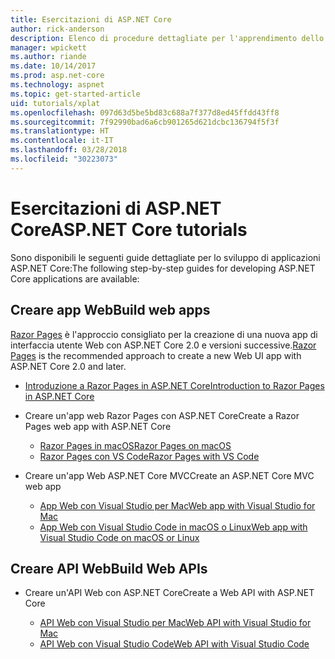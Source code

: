 ```yaml
---
title: Esercitazioni di ASP.NET Core
author: rick-anderson
description: Elenco di procedure dettagliate per l'apprendimento dello sviluppo di applicazioni ASP.NET Core.
manager: wpickett
ms.author: riande
ms.date: 10/14/2017
ms.prod: asp.net-core
ms.technology: aspnet
ms.topic: get-started-article
uid: tutorials/xplat
ms.openlocfilehash: 097d63d5be5bd83c688a7f377d8ed45ffdd43ff8
ms.sourcegitcommit: 7f92990bad6a6cb901265d621dcbc136794f5f3f
ms.translationtype: HT
ms.contentlocale: it-IT
ms.lasthandoff: 03/28/2018
ms.locfileid: "30223073"
---
```

# <a name="aspnet-core-tutorials"></a><span data-ttu-id="34845-103">Esercitazioni di ASP.NET Core</span><span class="sxs-lookup"><span data-stu-id="34845-103">ASP.NET Core tutorials</span></span>

<span data-ttu-id="34845-104">Sono disponibili le seguenti guide dettagliate per lo sviluppo di applicazioni ASP.NET Core:</span><span class="sxs-lookup"><span data-stu-id="34845-104">The following step-by-step guides for developing ASP.NET Core applications are available:</span></span>

## <a name="build-web-apps"></a><span data-ttu-id="34845-105">Creare app Web</span><span class="sxs-lookup"><span data-stu-id="34845-105">Build web apps</span></span>

<span data-ttu-id="34845-106">[Razor Pages](xref:mvc/razor-pages/index) è l'approccio consigliato per la creazione di una nuova app di interfaccia utente Web con ASP.NET Core 2.0 e versioni successive.</span><span class="sxs-lookup"><span data-stu-id="34845-106">[Razor Pages](xref:mvc/razor-pages/index) is the recommended approach to create a new Web UI app with ASP.NET Core 2.0 and later.</span></span>

* [<span data-ttu-id="34845-107">Introduzione a Razor Pages in ASP.NET Core</span><span class="sxs-lookup"><span data-stu-id="34845-107">Introduction to Razor Pages in ASP.NET Core</span></span>](xref:mvc/razor-pages/index)
* <span data-ttu-id="34845-108">Creare un'app web Razor Pages con ASP.NET Core</span><span class="sxs-lookup"><span data-stu-id="34845-108">Create a Razor Pages web app with ASP.NET Core</span></span>

   * [<span data-ttu-id="34845-109">Razor Pages in macOS</span><span class="sxs-lookup"><span data-stu-id="34845-109">Razor Pages on macOS</span></span>](xref:tutorials/razor-pages-mac/index)
   * [<span data-ttu-id="34845-110">Razor Pages con VS Code</span><span class="sxs-lookup"><span data-stu-id="34845-110">Razor Pages with VS Code</span></span>](xref:tutorials/razor-pages-vsc/index)  

* <span data-ttu-id="34845-111">Creare un'app Web ASP.NET Core MVC</span><span class="sxs-lookup"><span data-stu-id="34845-111">Create an ASP.NET Core MVC web app</span></span>

   * [<span data-ttu-id="34845-112">App Web con Visual Studio per Mac</span><span class="sxs-lookup"><span data-stu-id="34845-112">Web app with Visual Studio for Mac</span></span>](first-mvc-app-mac/index.md)
   * [<span data-ttu-id="34845-113">App Web con Visual Studio Code in macOS o Linux</span><span class="sxs-lookup"><span data-stu-id="34845-113">Web app with Visual Studio Code on macOS or Linux</span></span>](first-mvc-app-xplat/index.md)

## <a name="build-web-apis"></a><span data-ttu-id="34845-114">Creare API Web</span><span class="sxs-lookup"><span data-stu-id="34845-114">Build Web APIs</span></span>
* <span data-ttu-id="34845-115">Creare un'API Web con ASP.NET Core</span><span class="sxs-lookup"><span data-stu-id="34845-115">Create a Web API with ASP.NET Core</span></span>

  * [<span data-ttu-id="34845-116">API Web con Visual Studio per Mac</span><span class="sxs-lookup"><span data-stu-id="34845-116">Web API with Visual Studio for Mac</span></span>](xref:tutorials/first-web-api-mac)
  * [<span data-ttu-id="34845-117">API Web con Visual Studio Code</span><span class="sxs-lookup"><span data-stu-id="34845-117">Web API with Visual Studio Code</span></span>](web-api-vsc.md)

